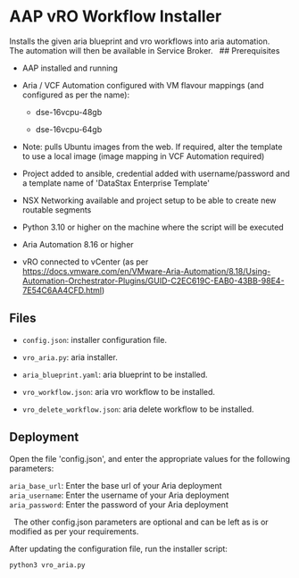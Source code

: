 AAP vRO Workflow Installer
==========================

Installs the given aria blueprint and vro workflows into aria automation.  
The automation will then be available in Service Broker.   \#\# Prerequisites

-   AAP installed and running

-   Aria / VCF Automation configured with VM flavour mappings (and configured as
    per the name):

    -   dse-16vcpu-48gb

    -   dse-16vcpu-64gb

-   Note: pulls Ubuntu images from the web. If required, alter the template to
    use a local image (image mapping in VCF Automation required)

-   Project added to ansible, credential added with username/password and a
    template name of 'DataStax Enterprise Template'

-   NSX Networking available and project setup to be able to create new routable
    segments

-   Python 3.10 or higher on the machine where the script will be executed

-   Aria Automation 8.16 or higher

-   vRO connected to vCenter (as per
    https://docs.vmware.com/en/VMware-Aria-Automation/8.18/Using-Automation-Orchestrator-Plugins/GUID-C2EC619C-EAB0-43BB-98E4-7E54C6AA4CFD.html)

Files
-----

-   `config.json`: installer configuration file.

-   `vro_aria.py`: aria installer.

-   `aria_blueprint.yaml`: aria blueprint to be installed.

-   `vro_workflow.json`: aria vro workflow to be installed.

-   `vro_delete_workflow.json`: aria delete workflow to be installed.

Deployment
----------

Open the file 'config.json', and enter the appropriate values for the following
parameters:

`aria_base_url`: Enter the base url of your Aria deployment  
`aria_username`: Enter the username of your Aria deployment  
`aria_password`: Enter the password of your Aria deployment

  The other config.json parameters are optional and can be left as is or
modified as per your requirements.

After updating the configuration file, run the installer script:

~~~~~~~~~~~~~~~~~~~~~~~~~~~~~~~~~~~~~~~~~~~~~~~~~~~~~~~~~~~~~~~~~~~~~~~~~~~ bash
python3 vro_aria.py
~~~~~~~~~~~~~~~~~~~~~~~~~~~~~~~~~~~~~~~~~~~~~~~~~~~~~~~~~~~~~~~~~~~~~~~~~~~~~~~~
